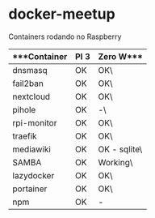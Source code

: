 # docker-meetup

Containers rodando no Raspberry 

***Container	|  PI 3	| Zero W***
------------- | ----- | ---------
dnsmasq 	    |  OK	  |  OK\
fail2ban	    |  OK	  |  OK\
nextcloud	    |  OK	  |  OK\
pihole		    |  OK	  |  -\
rpi-monitor	  |  OK	  |  OK\
traefik		    |  OK	  |  OK\
mediawiki	    |  OK	  |  OK - sqlite\
SAMBA		      |  OK	  |  Working\
lazydocker	  |  OK	  |  OK\
portainer	    |  OK	  |  OK\
npm           |  OK   |   -
